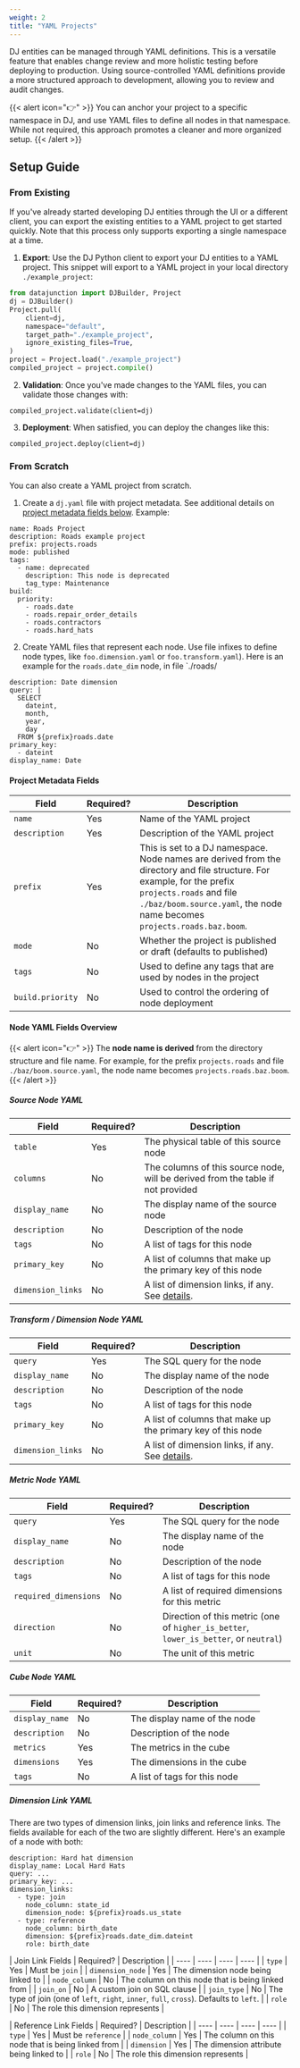 ```yaml
---
weight: 2
title: "YAML Projects"
---
```


DJ entities can be managed through YAML definitions. This is a versatile feature that enables change review and more holistic testing before deploying to production. Using source-controlled YAML definitions provide a more structured approach to development, allowing you to review and audit changes.

{{< alert icon="👉" >}}
You can anchor your project to a specific namespace in DJ, and use YAML files to define all nodes in that namespace. While not required, this approach promotes a cleaner and more organized setup.
{{< /alert >}}

## Setup Guide

### From Existing

If you've already started developing DJ entities through the UI or a different client, you can export the existing entities to a YAML project to get started quickly. Note that this process only supports exporting a single namespace at a time.

1. **Export**: Use the DJ Python client to export your DJ entities to a YAML project. This snippet will export to a YAML project in your local directory `./example_project`:
```python
from datajunction import DJBuilder, Project
dj = DJBuilder()
Project.pull(
    client=dj,
    namespace="default",
    target_path="./example_project",
    ignore_existing_files=True,
)
project = Project.load("./example_project")
compiled_project = project.compile()
```

2. **Validation**: Once you've made changes to the YAML files, you can validate those changes with:
```
compiled_project.validate(client=dj)
```

3. **Deployment**: When satisfied, you can deploy the changes like this:
```
compiled_project.deploy(client=dj)
```

### From Scratch

You can also create a YAML project from scratch.

1. Create a `dj.yaml` file with project metadata. See additional details on [project metadata fields below](#project-metadata-fields). Example:
```
name: Roads Project
description: Roads example project
prefix: projects.roads
mode: published
tags:
  - name: deprecated
    description: This node is deprecated
    tag_type: Maintenance
build:
  priority:
    - roads.date
    - roads.repair_order_details
    - roads.contractors
    - roads.hard_hats
```
2. Create YAML files that represent each node. Use file infixes to define node types, like `foo.dimension.yaml` or `foo.transform.yaml`). Here is an example for the `roads.date_dim` node, in file `./roads/
```
description: Date dimension
query: |
  SELECT
    dateint,
    month,
    year,
    day
  FROM ${prefix}roads.date
primary_key:
  - dateint
display_name: Date
```
#### Project Metadata Fields

| Field | Required? | Description |
| ---- | ---- | ---- |
| `name` | Yes | Name of the YAML project |
| `description` | Yes | Description of the YAML project |
| `prefix` | Yes | This is set to a DJ namespace. Node names are derived from the directory and file structure. For example, for the prefix `projects.roads` and file `./baz/boom.source.yaml`, the node name becomes `projects.roads.baz.boom`. |
| `mode` | No | Whether the project is published or draft (defaults to published) |
| `tags` | No | Used to define any tags that are used by nodes in the project |
| `build.priority` | No | Used to control the ordering of node deployment |


#### Node YAML Fields Overview

{{< alert icon="👉" >}}
The **node name is derived** from the directory structure and file name. For example, for the prefix `projects.roads` and file `./baz/boom.source.yaml`, the node name becomes `projects.roads.baz.boom`.
{{< /alert >}}

##### Source Node YAML
| Field | Required? | Description |
| ---- | ---- | ---- |
| `table` | Yes | The physical table of this source node |
| `columns` | No | The columns of this source node, will be derived from the table if not provided  |
| `display_name` | No | The display name of the source node |
| `description` | No | Description of the node |
| `tags` | No | A list of tags for this node |
| `primary_key` | No | A list of columns that make up the primary key of this node |
| `dimension_links` | No | A list of dimension links, if any. See [details](#dimension-link-yaml). |

##### Transform / Dimension Node YAML
| Field | Required? | Description |
| ---- | ---- | ---- |
| `query` | Yes | The SQL query for the node |
| `display_name` | No | The display name of the node |
| `description` | No | Description of the node |
| `tags` | No | A list of tags for this node |
| `primary_key` | No | A list of columns that make up the primary key of this node |
| `dimension_links` | No | A list of dimension links, if any. See [details](#dimension-link-yaml). |

##### Metric Node YAML
| Field | Required? | Description |
| ---- | ---- | ---- |
| `query` | Yes | The SQL query for the node |
| `display_name` | No | The display name of the node |
| `description` | No | Description of the node |
| `tags` | No | A list of tags for this node |
| `required_dimensions` | No | A list of required dimensions for this metric |
| `direction` | No | Direction of this metric (one of `higher_is_better`, `lower_is_better`, or `neutral`) |
| `unit` | No | The unit of this metric |

##### Cube Node YAML
| Field | Required? | Description |
| ---- | ---- | ---- |
| `display_name` | No | The display name of the node |
| `description` | No | Description of the node |
| `metrics` | Yes | The metrics in the cube |
| `dimensions` | Yes | The dimensions in the cube |
| `tags` | No | A list of tags for this node |

##### Dimension Link YAML

There are two types of dimension links, join links and reference links. The fields available for each of the two are slightly different. Here's an example of a node with both:
```
description: Hard hat dimension
display_name: Local Hard Hats
query: ...
primary_key: ...
dimension_links:
  - type: join
    node_column: state_id
    dimension_node: ${prefix}roads.us_state
  - type: reference
    node_column: birth_date
    dimension: ${prefix}roads.date_dim.dateint
    role: birth_date
```

| Join Link Fields | Required?  | Description |
| ---- | ---- | ---- | ---- |
| `type` | Yes  | Must be `join` |
| `dimension_node` | Yes | The dimension node being linked to |
| `node_column` | No  | The column on this node that is being linked from |
| `join_on` | No | A custom join on SQL clause |
| `join_type` | No | The type of join (one of `left`, `right`, `inner`, `full`, `cross`). Defaults to `left`. |
| `role` | No | The role this dimension represents |

| Reference Link Fields | Required?  | Description |
| ---- | ---- | ---- | ---- |
| `type` | Yes  | Must be `reference` |
| `node_column` | Yes  | The column on this node that is being linked from |
| `dimension` | Yes | The dimension attribute being linked to |
| `role` | No | The role this dimension represents |
